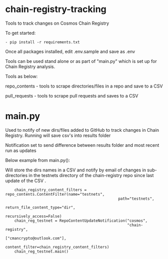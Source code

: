 # chain-registry-tracking
 Tools to track changes on Cosmos Chain Registry

To get started:
~~~
- pip install -r requirements.txt 
~~~

Once all packages installed, edit .env.sample and save as .env 

Tools can be used stand alone or as part of "main.py" which is set up for Chain Registry analysis. 

Tools as below:

repo_contents - tools to scrape directories/files in a repo and save to a CSV 

pull_requests - tools to scrape pull requests and saves to a CSV

# main.py 
Used to notify of new dirs/files added to GitHub to track changes in Chain Registry. 
Running will save csv's into results folder

Notification set to send difference between results folder and most recent run as updates 

Below example from main.py(): 

Will store the dirs names in a CSV and notify by email of changes in sub-directories in the testnets directory of the chain-registry repo since last update of the CSV . 

~~~
    chain_registry_content_filters = repo_contents.ContentFilter(name="testnets",
                                                  path="testnets",
                                                  return_file_content_type="dir",
                                                  recursively_access=False)
    chain_reg_testnet = RepoContentUpdateNotification("cosmos",
                                                      "chain-registry",
                                                      ["cmancrypto@outlook.com"],
                                                      content_filter=chain_registry_content_filters)
    chain_reg_testnet.main()
~~~

